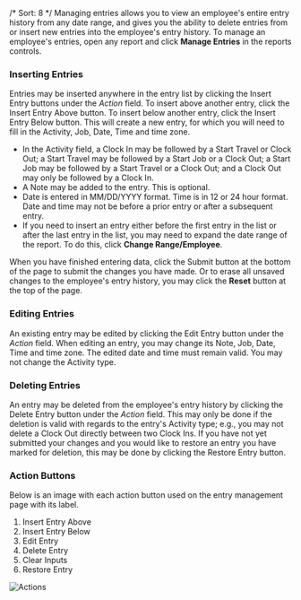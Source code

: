 /*
Sort: 8
*/
Managing entries allows you to view an employee's entire entry history from any date range, and gives you the ability to delete entries from or insert new entries into the employee's entry history. To manage an employee's entries, open any report and click **Manage Entries** in the reports controls.

### Inserting Entries

Entries may be inserted anywhere in the entry list by clicking the Insert Entry buttons under the *Action* field. To insert above another entry, click the Insert Entry Above button. To insert below another entry, click the Insert Entry Below button. This will create a new entry, for which you will need to fill in the Activity, Job, Date, Time and time zone.

* In the Activity field, a Clock In may be followed by a Start Travel or Clock Out; a Start Travel may be followed by a Start Job or a Clock Out; a Start Job may be followed by a Start Travel or a Clock Out; and a Clock Out may only be followed by a Clock In.
* A Note may be added to the entry. This is optional.
* Date is entered in MM/DD/YYYY format. Time is in 12 or 24 hour format. Date and time may not be before a prior entry or after a subsequent entry.
* If you need to insert an entry either before the first entry in the list or after the last entry in the list, you may need to expand the date range of the report. To do this, click **Change Range/Employee**.

When you have finished entering data, click the Submit button at the bottom of the page to submit the changes you have made. Or to erase all unsaved changes to the employee's entry history, you may click the **Reset** button at the top of the page.

### Editing Entries

An existing entry may be edited by clicking the Edit Entry  button under the *Action* field. When editing an entry, you may change its Note, Job, Date, Time and time zone. The edited date and time must remain valid. You may not change the Activity type.

### Deleting Entries

An entry may be deleted from the employee's entry history by clicking the Delete Entry button under the *Action* field. This may only be done if the deletion is valid with regards to the entry's Activity type; e.g., you may not delete a Clock Out directly between two Clock Ins.
If you have not yet submitted your changes and you would like to restore an entry you have marked for deletion, this may be done by clicking the Restore Entry button.

### Action Buttons

Below is an image with each action button used on the entry management page with its label.

1. Insert Entry Above
2. Insert Entry Below
3. Edit Entry
4. Delete Entry
5. Clear Inputs
6. Restore Entry

![Actions](https://laborync-kb.s3.amazonaws.com/KBAction-01.png)
